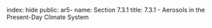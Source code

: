 index: hide
public: ar5-
name: Section 7.3.1
title: 7.3.1 - Aerosols in the Present-Day Climate System


